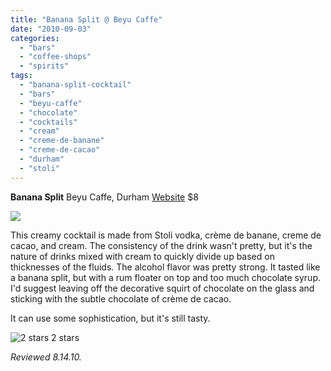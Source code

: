 ```yaml
---
title: "Banana Split @ Beyu Caffe"
date: "2010-09-03"
categories:
  - "bars"
  - "coffee-shops"
  - "spirits"
tags:
  - "banana-split-cocktail"
  - "bars"
  - "beyu-caffe"
  - "chocolate"
  - "cocktails"
  - "cream"
  - "creme-de-banane"
  - "creme-de-cacao"
  - "durham"
  - "stoli"
---
```


**Banana Split** Beyu Caffe, Durham [Website](http://www.beyucaffe.com/) $8

![](http://www.thegourmez.com/gourmez/photos/beyucaffe11.jpg)

This creamy cocktail is made from Stoli vodka, crème de banane, creme de cacao, and cream. The consistency of the drink wasn't pretty, but it's the nature of drinks mixed with cream to quickly divide up based on thicknesses of the fluids. The alcohol flavor was pretty strong. It tasted like a banana split, but with a rum floater on top and too much chocolate syrup. I'd suggest leaving off the decorative squirt of chocolate on the glass and sticking with the subtle chocolate of crème de cacao.

It can use some sophistication, but it's still tasty.




<div class="caption">

![2 stars](http://s3.amazonaws.com/thegourmez-wpmedia/2009/02/rating_chicken11.gif "rating_chicken11") 2 stars</div>


_Reviewed 8.14.10._
